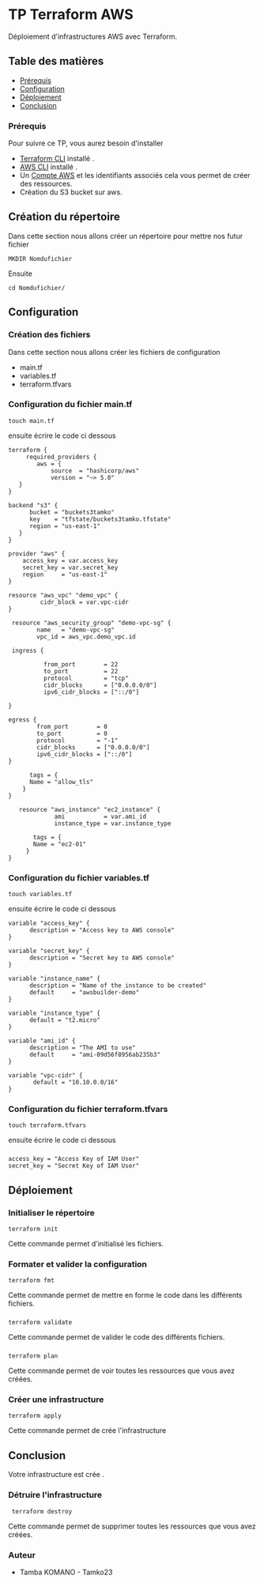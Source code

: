 # TP Terraform AWS

Déploiement d'infrastructures AWS avec Terraform.

## Table des matières

- [Prérequis](#Prérequis)
- [Configuration](#configuration)
- [Déploiement](#Déploiement)
- [Conclusion](#Conclusion)

### Prérequis

Pour suivre ce TP, vous aurez besoin d'installer 
- [Terraform CLI](https://developer.hashicorp.com/terraform/tutorials/aws-get-started/install-cli) installé .
- [AWS CLI](https://docs.aws.amazon.com/cli/latest/userguide/getting-started-install.html)  installé .
- Un [Compte AWS](https://aws.amazon.com/fr/free/?all-free-tier.sort-by=item.additionalFields.SortRank&all-free-tier.sort-order=asc&awsf.Free%20Tier%20Types=*all&awsf.Free%20Tier%20Categories=*all) et les identifiants associés cela vous permet de créer des ressources.
- Création du S3 bucket sur aws.

  
## Création du répertoire  

Dans cette section nous allons créer un répertoire pour mettre nos futur fichier

    MKDIR Nomdufichier

Ensuite

    cd Nomdufichier/


## Configuration
### Création des fichiers

Dans cette section nous allons créer les fichiers de configuration

- main.tf
- variables.tf
- terraform.tfvars

### Configuration du fichier main.tf

    touch main.tf

ensuite écrire le code ci dessous

    terraform {
         required_providers {
            aws = {
                source  = "hashicorp/aws"
                version = "~> 5.0"
       }
    }

    backend "s3" {
          bucket = "buckets3tamko"
          key    = "tfstate/buckets3tamko.tfstate"
          region = "us-east-1"
       }
    }

    provider "aws" {
        access_key = var.access_key
        secret_key = var.secret_key
        region     = "us-east-1"
    }

    resource "aws_vpc" "demo_vpc" {
             cidr_block = var.vpc-cidr
    }

     resource "aws_security_group" "demo-vpc-sg" {
            name   = "demo-vpc-sg"
            vpc_id = aws_vpc.demo_vpc.id

     ingress {

              from_port        = 22
              to_port          = 22
              protocol         = "tcp"
              cidr_blocks      = ["0.0.0.0/0"]
              ipv6_cidr_blocks = ["::/0"]

    }

    egress {
            from_port        = 0
            to_port          = 0
            protocol         = "-1"
            cidr_blocks      = ["0.0.0.0/0"]
            ipv6_cidr_blocks = ["::/0"]
    }

          tags = {
          Name = "allow_tls"
        }
    } 

       resource "aws_instance" "ec2_instance" {
                 ami           = var.ami_id
                 instance_type = var.instance_type

           tags = {
           Name = "ec2-01"
         }
    } 
      
### Configuration du fichier variables.tf
    touch variables.tf
ensuite écrire le code ci dessous

    variable "access_key" {
          description = "Access key to AWS console"
    }

    variable "secret_key" {
          description = "Secret key to AWS console"
    }

    variable "instance_name" {
          description = "Name of the instance to be created"
          default     = "awsbuilder-demo"
    }

    variable "instance_type" {
          default = "t2.micro"
    }

    variable "ami_id" {
          description = "The AMI to use"
          default     = "ami-09d56f8956ab235b3"
    }

    variable "vpc-cidr" {
           default = "10.10.0.0/16"
    }


### Configuration du fichier terraform.tfvars
    touch terraform.tfvars
ensuite écrire le code ci dessous
###
    access_key = "Access Key of IAM User"
    secret_key = "Secret Key of IAM User"


## Déploiement

### Initialiser le répertoire
    terraform init
Cette commande permet d'initialisé les fichiers.
### Formater et valider la configuration
    terraform fmt
Cette commande permet de mettre en forme le code dans les différents fichiers.
###
    terraform validate
Cette commande permet de valider le code des différents fichiers.
###
    terraform plan
Cette commande permet de voir toutes les ressources que vous avez créées.
### Créer une infrastructure

    terraform apply
Cette commande permet de crée l'infrastructure
## Conclusion
 Votre infrastructure est crée . 
### Détruire l'infrastructure
     terraform destroy
Cette commande permet de supprimer toutes les ressources que vous avez créées.
### Auteur 

- Tamba KOMANO - Tamko23
